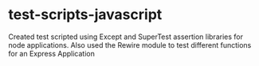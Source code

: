 # test-scripts-javascript
Created test scripted using Except and SuperTest assertion libraries for node applications. Also used the Rewire module to test different
functions for an Express Application
